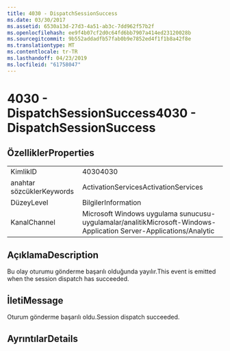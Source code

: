```yaml
---
title: 4030 - DispatchSessionSuccess
ms.date: 03/30/2017
ms.assetid: 6530a13d-27d3-4a51-ab3c-7dd962f57b2f
ms.openlocfilehash: ee9f4b07cf2d0c64fd6bb7907a414ed23120028b
ms.sourcegitcommit: 9b552addadfb57fab0b9e7852ed4f1f1b8a42f8e
ms.translationtype: MT
ms.contentlocale: tr-TR
ms.lasthandoff: 04/23/2019
ms.locfileid: "61758047"
---
```

# <a name="4030---dispatchsessionsuccess"></a><span data-ttu-id="172bd-102">4030 - DispatchSessionSuccess</span><span class="sxs-lookup"><span data-stu-id="172bd-102">4030 - DispatchSessionSuccess</span></span>
## <a name="properties"></a><span data-ttu-id="172bd-103">Özellikler</span><span class="sxs-lookup"><span data-stu-id="172bd-103">Properties</span></span>  
  
|||  
|-|-|  
|<span data-ttu-id="172bd-104">Kimlik</span><span class="sxs-lookup"><span data-stu-id="172bd-104">ID</span></span>|<span data-ttu-id="172bd-105">4030</span><span class="sxs-lookup"><span data-stu-id="172bd-105">4030</span></span>|  
|<span data-ttu-id="172bd-106">anahtar sözcükler</span><span class="sxs-lookup"><span data-stu-id="172bd-106">Keywords</span></span>|<span data-ttu-id="172bd-107">ActivationServices</span><span class="sxs-lookup"><span data-stu-id="172bd-107">ActivationServices</span></span>|  
|<span data-ttu-id="172bd-108">Düzey</span><span class="sxs-lookup"><span data-stu-id="172bd-108">Level</span></span>|<span data-ttu-id="172bd-109">Bilgiler</span><span class="sxs-lookup"><span data-stu-id="172bd-109">Information</span></span>|  
|<span data-ttu-id="172bd-110">Kanal</span><span class="sxs-lookup"><span data-stu-id="172bd-110">Channel</span></span>|<span data-ttu-id="172bd-111">Microsoft Windows uygulama sunucusu-uygulamalar/analitik</span><span class="sxs-lookup"><span data-stu-id="172bd-111">Microsoft-Windows-Application Server-Applications/Analytic</span></span>|  
  
## <a name="description"></a><span data-ttu-id="172bd-112">Açıklama</span><span class="sxs-lookup"><span data-stu-id="172bd-112">Description</span></span>  
 <span data-ttu-id="172bd-113">Bu olay oturumu gönderme başarılı olduğunda yayılır.</span><span class="sxs-lookup"><span data-stu-id="172bd-113">This event is emitted when the session dispatch has succeeded.</span></span>  
  
## <a name="message"></a><span data-ttu-id="172bd-114">İleti</span><span class="sxs-lookup"><span data-stu-id="172bd-114">Message</span></span>  
 <span data-ttu-id="172bd-115">Oturum gönderme başarılı oldu.</span><span class="sxs-lookup"><span data-stu-id="172bd-115">Session dispatch succeeded.</span></span>  
  
## <a name="details"></a><span data-ttu-id="172bd-116">Ayrıntılar</span><span class="sxs-lookup"><span data-stu-id="172bd-116">Details</span></span>
